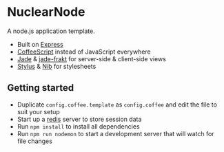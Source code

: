 # NuclearNode

A node.js application template.

 * Built on [Express](http://expressjs.com/)
 * [CoffeeScript](http://coffeescript.org/) instead of JavaScript everywhere
 * [Jade](http://jade-lang.com/) & [jade-frakt](https://github.com/brikteknologier/jade-frakt) for server-side & client-side views
 * [Stylus](http://learnboost.github.io/stylus/) & [Nib](https://github.com/visionmedia/nib) for stylesheets

## Getting started

 * Duplicate ``config.coffee.template`` as ``config.coffee`` and edit the file to suit your setup
 * Start up a [redis](http://redis.io/download) server to store session data
 * Run ``npm install`` to install all dependencies
 * Run ``npm run nodemon`` to start a development server that will watch for file changes
